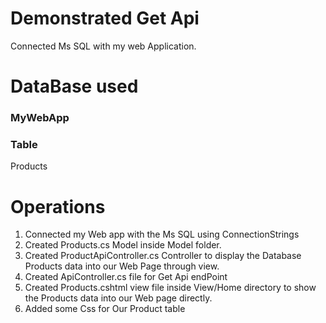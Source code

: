 # Demonstrated Get Api

Connected Ms SQL with my web Application.

# DataBase used

### MyWebApp

### Table

Products

# Operations

1. Connected my Web app with the Ms SQL using ConnectionStrings
2. Created Products.cs Model inside Model folder.
3. Created ProductApiController.cs Controller to display the Database Products data into our Web Page through view.
4. Created ApiController.cs file for Get Api endPoint
5. Created Products.cshtml view file inside View/Home directory to show the Products data into our Web page directly.
6. Added some Css for Our Product table
